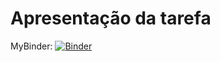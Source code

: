 # Apresentação da tarefa

MyBinder: 
[![Binder](https://mybinder.org/badge_logo.svg)](https://mybinder.org/v2/gh/Osedro/MC536/master)
